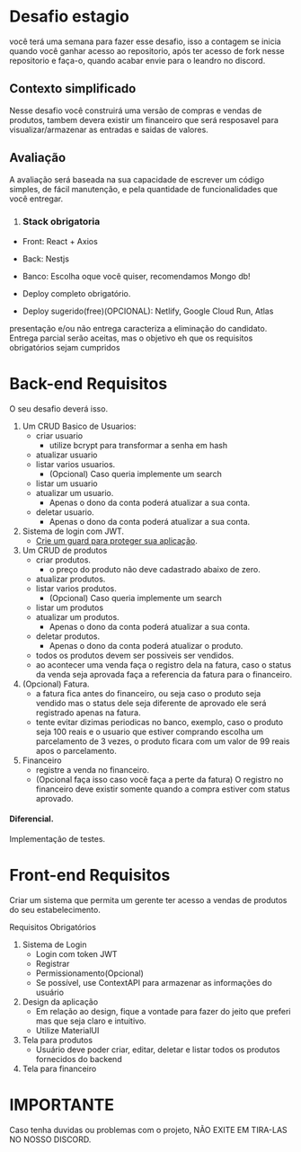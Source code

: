 # Desafio estagio

você terá uma semana para fazer esse desafio, isso a contagem se inicia quando você ganhar acesso ao repositorio, após ter acesso de fork nesse repositorio e faça-o, quando acabar envie para o leandro no discord.

## Contexto simplificado

Nesse desafio você construirá uma versão de compras e vendas de produtos, tambem devera existir um financeiro que será resposavel para visualizar/armazenar as entradas e saidas de valores.

## Avaliação

A avaliação será baseada na sua capacidade de escrever um código simples, de fácil manutenção, e pela quantidade de funcionalidades que você entregar.

1. ### Stack obrigatoria

- Front: React + Axios
- Back: Nestjs
- Banco: Escolha oque você quiser, recomendamos Mongo db!

- Deploy completo obrigatório.
- Deploy sugerido(free)(OPCIONAL): Netlify, Google Cloud Run, Atlas

presentação e/ou não entrega caracteriza a eliminação do candidato.
Entrega parcial serão aceitas, mas o objetivo eh que os requisitos obrigatórios sejam
cumpridos

# Back-end Requisitos

O seu desafio deverá isso.

1. Um CRUD Basico de Usuarios:
   - criar usuario
     - utilize bcrypt para transformar a senha em hash
   - atualizar usuario
   - listar varios usuarios.
     - (Opcional) Caso queria implemente um search
   - listar um usuario
   - atualizar um usuario.
     - Apenas o dono da conta poderá atualizar a sua conta.
   - deletar usuario.
     - Apenas o dono da conta poderá atualizar a sua conta.
2. Sistema de login com JWT.
   - [Crie um guard para proteger sua aplicação](https://docs.nestjs.com/guards).
3. Um CRUD de produtos
   - criar produtos.
     - o preço do produto não deve cadastrado abaixo de zero.
   - atualizar produtos.
   - listar varios produtos.
     - (Opcional) Caso queria implemente um search
   - listar um produtos
   - atualizar um produtos.
     - Apenas o dono da conta poderá atualizar a sua conta.
   - deletar produtos.
     - Apenas o dono da conta poderá atualizar o produto.
   - todos os produtos devem ser possiveis ser vendidos.
   - ao acontecer uma venda faça o registro dela na fatura, caso o status da venda seja aprovada faça a referencia da fatura para o financeiro.
4. (Opcional) Fatura.
   - a fatura fica antes do financeiro, ou seja caso o produto seja vendido mas o status dele seja diferente de aprovado ele será registrado apenas na fatura.
   - tente evitar dizimas periodicas no banco, exemplo, caso o produto seja 100 reais e o usuario que estiver comprando escolha um parcelamento de 3 vezes, o produto ficara com um valor de 99 reais apos o parcelamento.
5. Financeiro
   - registre a venda no financeiro.
   - (Opcional faça isso caso você faça a perte da fatura) O registro no financeiro deve existir somente quando a compra estiver com status aprovado.

#### Diferencial.

Implementação de testes.

# Front-end Requisitos

Criar um sistema que permita um gerente ter acesso a vendas de produtos do seu estabelecimento.

Requisitos Obrigatórios

1. Sistema de Login
   - Login com token JWT
   - Registrar
   - Permissionamento(Opcional)
   - Se possível, use ContextAPI para armazenar as informações do usuário
2. Design da aplicação
   - Em relação ao design, fique a vontade para fazer do jeito que preferi mas que seja claro e intuitivo.
   - Utilize MaterialUI
3. Tela para produtos
   - Usuário deve poder criar, editar, deletar e listar todos os produtos fornecidos do backend
4. Tela para financeiro

# IMPORTANTE

Caso tenha duvidas ou problemas com o projeto, NÃO EXITE EM TIRA-LAS NO NOSSO DISCORD.
